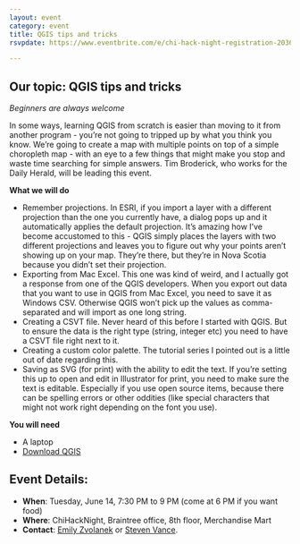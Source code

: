 ```yaml
---
layout: event
category: event
title: QGIS tips and tricks
rsvpdate: https://www.eventbrite.com/e/chi-hack-night-registration-20361601097

---
```

## Our topic: QGIS tips and tricks

_Beginners are always welcome_

In some ways, learning QGIS from scratch is easier than moving to it from another program - you’re not going to tripped up by what you think you know. We’re going to create a map with multiple points on top of a simple choropleth map -  with an eye to a few things that might make you stop and waste time searching for simple answers. Tim Broderick, who works for the Daily Herald, will be leading this event.

**What we will do**

* Remember projections. In ESRI, if you import a layer with a different projection than the one you currently have, a dialog pops up and it automatically applies the default projection. It’s amazing how I’ve become accustomed to this - QGIS simply places the layers with two different projections and leaves you to figure out why your points aren’t showing up on your map. They’re there, but they’re in Nova Scotia because you didn’t set their projection.
* Exporting from Mac Excel. This one was kind of weird, and I actually got a response from one of the QGIS developers. When you export out data that you want to use in QGIS from Mac Excel, you need to save it as Windows CSV. Otherwise QGIS won’t pick up the values as comma-separated and will import as one long string.
* Creating a CSVT file. Never heard of this before I started with QGIS. But to ensure the data is the right type (string, integer etc) you need to have a CSVT file right next to it.
* Creating a custom color palette. The tutorial series I pointed out is a little out of date regarding this.
* Saving as SVG (for print) with the ability to edit the text. If you’re setting this up to open and edit in Illustrator for print, you need to make sure the text is editable. Especially if you use open source items, because there can be spelling errors or other oddities (like special characters that might not work right depending on the font you use).

**You will need**

* A laptop
* [Download QGIS](http://qgis.org/en/site/forusers/download.html)

## Event Details:

- **When**: Tuesday, June 14, 7:30 PM to 9 PM (come at 6 PM if you want food)
- **Where**: ChiHackNight, Braintree office, 8th floor, Merchandise Mart
- **Contact**: [Emily Zvolanek](mailto:maptimechi@gmail.com) or [Steven Vance](steve@stevevance.net).